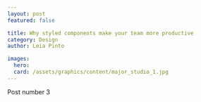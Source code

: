 ```yaml
---
layout: post
featured: false

title: Why styled components make your team more productive
category: Design
author: Leia Pinto

images:
  hero:
  card: /assets/graphics/content/major_studio_1.jpg
---
```


Post number 3